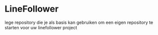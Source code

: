 # LineFollower


lege repository die je als basis kan gebruiken om een eigen repository te starten voor uw linefollower project
